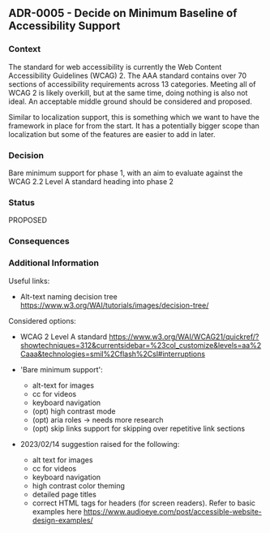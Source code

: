 ## ADR-0005 - Decide on Minimum Baseline of Accessibility Support

### Context

The standard for web accessibility is currently the Web Content Accessibility Guidelines (WCAG) 2. The AAA standard contains over 70 sections of accessibility requirements across 13 categories. Meeting all of WCAG 2 is likely overkill, but at the same time, doing nothing is also not ideal. An acceptable middle ground should be considered and proposed.

Similar to localization support, this is something which we want to have the framework in place for from the start. It has a potentially bigger scope than localization but some of the features are easier to add in later.

### Decision

Bare minimum support for phase 1, with an aim to evaluate against the WCAG 2.2 Level A standard heading into phase 2

### Status

PROPOSED

### Consequences



### Additional Information
Useful links:
- Alt-text naming decision tree https://www.w3.org/WAI/tutorials/images/decision-tree/

Considered options:
- WCAG 2 Level A standard https://www.w3.org/WAI/WCAG21/quickref/?showtechniques=312&currentsidebar=%23col_customize&levels=aa%2Caaa&technologies=smil%2Cflash%2Csl#interruptions
- 'Bare minimum support': 
    - alt-text for images
    - cc for videos
    - keyboard navigation
    - (opt) high contrast mode
    - (opt) aria roles -> needs more research
    - (opt) skip links support for skipping over repetitive link sections

- 2023/02/14 suggestion raised for the following:
    - alt text for images
    - cc for videos
    - keyboard navigation
    - high contrast color theming
    - detailed page titles
    - correct HTML tags for headers (for screen readers). 
Refer to basic examples here https://www.audioeye.com/post/accessible-website-design-examples/